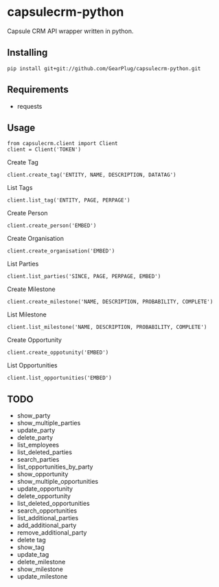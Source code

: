 # capsulecrm-python
Capsule CRM API wrapper written in python.

## Installing
```
pip install git+git://github.com/GearPlug/capsulecrm-python.git
```

## Requirements
- requests

## Usage
```
from capsulecrm.client import Client
client = Client('TOKEN')
```

Create Tag
```
client.create_tag('ENTITY, NAME, DESCRIPTION, DATATAG')
```

List Tags
```
client.list_tag('ENTITY, PAGE, PERPAGE')
```

Create Person
```
client.create_person('EMBED')
```

Create Organisation
```
client.create_organisation('EMBED')
```

List Parties
```
client.list_parties('SINCE, PAGE, PERPAGE, EMBED')
```

Create Milestone
```
client.create_milestone('NAME, DESCRIPTION, PROBABILITY, COMPLETE')
```

List Milestone
```
client.list_milestone('NAME, DESCRIPTION, PROBABILITY, COMPLETE')
```

Create Opportunity
```
client.create_oppotunity('EMBED')
```

List Opportunities
```
client.list_opportunities('EMBED')
```

## TODO
- show_party
- show_multiple_parties
- update_party
- delete_party
- list_employees
- list_deleted_parties
- search_parties
- list_opportunities_by_party
- show_opportunity
- show_multiple_opportunities
- update_opportunity
- delete_opportunity
- list_deleted_opportunities
- search_opportunities
- list_additional_parties
- add_additional_party
- remove_additional_party
- delete tag
- show_tag
- update_tag
- delete_milestone
- show_milestone
- update_milestone
